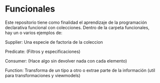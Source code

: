 # Funcionales

Este repositorio tiene como finalidad el aprendizaje de la programación declarativa funcional con colecciones.
Dentro de la carpeta funcionales, hay un o varios ejemplos de:   

Supplier: Una especie de factoria de la coleccion   

Predicate: (Filtros y especificaciones)   

Consumer: (Hace algo sin devolver nada con cada elemento)   

Function: Transforma de un tipo a otro o extrae parte de la información (util para transformaciones y viewmodels)   

